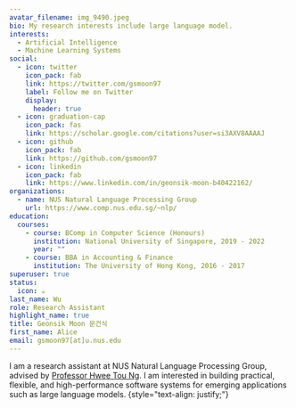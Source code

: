 ```yaml
---
avatar_filename: img_9490.jpeg
bio: My research interests include large language model.
interests:
  - Artificial Intelligence
  - Machine Learning Systems
social:
  - icon: twitter
    icon_pack: fab
    link: https://twitter.com/gsmoon97
    label: Follow me on Twitter
    display:
      header: true
  - icon: graduation-cap
    icon_pack: fas
    link: https://scholar.google.com/citations?user=si3AXV8AAAAJ
  - icon: github
    icon_pack: fab
    link: https://github.com/gsmoon97
  - icon: linkedin
    icon_pack: fab
    link: https://www.linkedin.com/in/geonsik-moon-b40422162/
organizations:
  - name: NUS Natural Language Processing Group
    url: https://www.comp.nus.edu.sg/~nlp/
education:
  courses:
    - course: BComp in Computer Science (Honours)
      institution: National University of Singapore, 2019 - 2022
      year: ""
    - course: BBA in Accounting & Finance
      institution: The University of Hong Kong, 2016 - 2017
superuser: true
status:
  icon: ☕️
last_name: Wu
role: Research Assistant
highlight_name: true
title: Geonsik Moon 문건식
first_name: Alice
email: gsmoon97[at]u.nus.edu
---
```

I am a research assistant at NUS Natural Language Processing Group, advised by [Professor Hwee Tou Ng](https://www.comp.nus.edu.sg/cs/people/nght/). I am interested in building practical, flexible, and high-performance software systems for emerging applications such as large language models.
{style="text-align: justify;"}